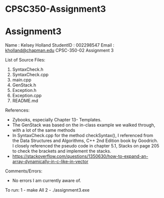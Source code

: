 # CPSC350-Assignment3

# Assignment3

Name : Kelsey Holland
StudentID : 002298547
Email : kholland@chapman.edu
CPSC-350-02
Assignment 3

List of Source Files:
  1) SyntaxCheck.h
  2) SyntaxCheck.cpp
  3) main.cpp
  4) GenStack.h
  5) Exception.h
  6) Exception.cpp
  15) README.md

References:
- Zybooks, especially Chapter 13- Templates.
- The GenStack was based on the in-class example we walked through, with
a lot of the same methods
- In SyntaxCheck.cpp for the method checkSyntax(), I referenced from the Data Structures and Algorithms, C++ 2nd Edition book by Goodrich. I closely referenced the pseudo code in chapter 5.1, Stacks on page 205 to check the brackets and implement the stacks.
- https://stackoverflow.com/questions/1350630/how-to-expand-an-array-dynamically-in-c-like-in-vector


Comments/Errors:
- No errors I am currently aware of.


To run:
1 - make All
2 - ./assignment3.exe
